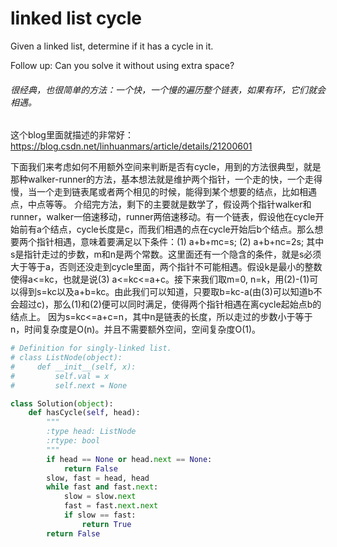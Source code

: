 # linked list cycle

Given a linked list, determine if it has a cycle in it.

Follow up:
Can you solve it without using extra space?

###### 很经典，也很简单的方法：一个快，一个慢的遍历整个链表，如果有环，它们就会相遇。

这个blog里面就描述的非常好：https://blog.csdn.net/linhuanmars/article/details/21200601

下面我们来考虑如何不用额外空间来判断是否有cycle，用到的方法很典型，就是那种walker-runner的方法，基本想法就是维护两个指针，一个走的快，一个走得慢，当一个走到链表尾或者两个相见的时候，能得到某个想要的结点，比如相遇点，中点等等。
介绍完方法，剩下的主要就是数学了，假设两个指针walker和runner，walker一倍速移动，runner两倍速移动。有一个链表，假设他在cycle开始前有a个结点，cycle长度是c，而我们相遇的点在cycle开始后b个结点。那么想要两个指针相遇，意味着要满足以下条件：(1) a+b+mc=s; (2) a+b+nc=2s; 其中s是指针走过的步数，m和n是两个常数。这里面还有一个隐含的条件，就是s必须大于等于a，否则还没走到cycle里面，两个指针不可能相遇。假设k是最小的整数使得a<=kc，也就是说(3) a<=kc<=a+c。接下来我们取m=0, n=k，用(2)-(1)可以得到s=kc以及a+b=kc。由此我们可以知道，只要取b=kc-a(由(3)可以知道b不会超过c)，那么(1)和(2)便可以同时满足，使得两个指针相遇在离cycle起始点b的结点上。
因为s=kc<=a+c=n，其中n是链表的长度，所以走过的步数小于等于n，时间复杂度是O(n)。并且不需要额外空间，空间复杂度O(1)。

```python
# Definition for singly-linked list.
# class ListNode(object):
#     def __init__(self, x):
#         self.val = x
#         self.next = None

class Solution(object):
    def hasCycle(self, head):
        """
        :type head: ListNode
        :rtype: bool
        """
        if head == None or head.next == None:
            return False
        slow, fast = head, head
        while fast and fast.next:
            slow = slow.next
            fast = fast.next.next
            if slow == fast:
                return True
        return False

```
